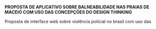 **PROPOSTA DE APLICATIVO SOBRE BALNEABILIDADE NAS PRAIAS DE MACEIÓ COM USO DAS CONCEPÇÕES DO DESIGN THINKING**

Proposta de interface web sobre violência policial no brasil com uso das 	